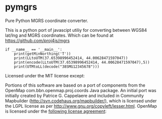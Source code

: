 # pymgrs
Pure Python MGRS coordinate converter.

This is a python port of javascipt utiliy for converting between WGS84 lat/lng and MGRS coordinates. Which can be found at https://github.com/proj4js/mgrs

```
if __name__ == '__main__':
    print(getMinNorthing('T'))
    print(LLtoUTM(37.65398996452414, 44.00628471597047))
    print(encode(LLtoUTM(37.65398996452414, 44.00628471597047),5))
    print(UTMtoLL(decode("38SMG12345678")))
```

Licensed under the MIT license except:

Portions of this software are based on a port of components from the OpenMap
com.bbn.openmap.proj.coords Java package. An initial port was initially created
by Patrice G. Cappelaere and included in Community Mapbuilder
(http://svn.codehaus.org/mapbuilder/), which is licensed under the LGPL license
as per http://www.gnu.org/copyleft/lesser.html. OpenMap is licensed under the
[following license agreement](openmap.md):

